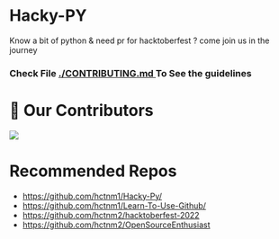 # Hacky-PY
Know a bit of python &amp; need pr for hacktoberfest ? come join us in the journey 

### Check File <a href="./CONTRIBUTING.md">./CONTRIBUTING.md </a> To See the guidelines

# :handshake: Our Contributors
<a href="https://github.com/hctnm1/Hacky-Py/graphs/contributors">
  <img src="https://contrib.rocks/image?repo=hctnm1/Hacky-PY"/>
</a>

# Recommended Repos

- <https://github.com/hctnm1/Hacky-Py/>
- <https://github.com/hctnm1/Learn-To-Use-Github/>
- <https://github.com/hctnm2/hacktoberfest-2022>
- <https://github.com/hctnm2/OpenSourceEnthusiast>
